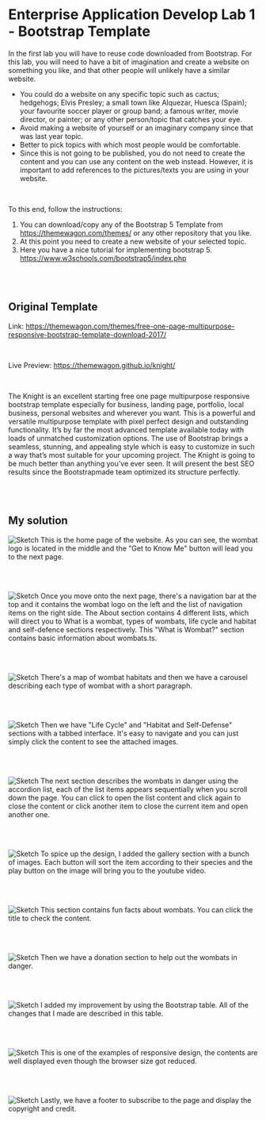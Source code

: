 # Enterprise Application Develop Lab 1 - Bootstrap Template
In the first lab you will have to reuse code downloaded from Bootstrap.
For this lab, you will need to have a bit of imagination and create a website on something
you like, and that other people will unlikely have a similar website.
- You could do a website on any specific topic such as cactus; hedgehogs; Elvis Presley;
a small town like Alquezar, Huesca (Spain); your favourite soccer player or group band;
a famous writer, movie director, or painter; or any other person/topic that catches your
eye.
- Avoid making a website of yourself or an imaginary company since that was last year
topic.
- Better to pick topics with which most people would be comfortable.
- Since this is not going to be published, you do not need to create the content and you
can use any content on the web instead. However, it is important to add references to
the pictures/texts you are using in your website.

</br>

To this end, follow the instructions:
1. You can download/copy any of the Bootstrap 5 Template from
https://themewagon.com/themes/ or any other repository that you like.
2. At this point you need to create a new website of your selected topic.
3. Here you have a nice tutorial for implementing bootstrap 5.
https://www.w3schools.com/bootstrap5/index.php

</br></br>

## Original Template
Link: https://themewagon.com/themes/free-one-page-multipurpose-responsive-bootstrap-template-download-2017/

</br>

Live Preview: https://themewagon.github.io/knight/ 

</br>

The Knight is an excellent starting free one page multipurpose responsive bootstrap template especially for business, landing page, portfolio, local business, personal websites and wherever you want. This is a powerful and versatile multipurpose template with pixel perfect design and outstanding functionality. It’s by far the most advanced template available today with loads of unmatched customization options. The use of Bootstrap brings a seamless, stunning, and appealing style which is easy to customize in such a way that’s most suitable for your upcoming project. The Knight is going to be much better than anything you’ve ever seen. It will present the best SEO results since the Bootstrapmade team optimized its structure perfectly.

</br></br>

## My solution
![Sketch](assets/img/readme/home.png)
This is the home page of the website. As you can see, the wombat logo is located in the middle and the "Get to Know Me" button will lead you to the next page. 

</br></br>

![Sketch](assets/img/readme/about.png)
Once you move onto the next page, there's a navigation bar at the top and it contains the wombat logo on the left and the list of navigation items on the right side. The About section contains 4 different lists, which will direct you to What is a wombat, types of wombats, life cycle and habitat and self-defence sections respectively. This "What is Wombat?" section contains basic information about wombats.ts. 

</br></br>

![Sketch](assets/img/readme/type.png)
There's a map of wombat habitats and then we have a carousel describing each type of wombat with a short paragraph. 

</br></br>

![Sketch](assets/img/readme/lh.png)
Then we have "Life Cycle" and "Habitat and Self-Defense" sections with a tabbed interface. It's easy to navigate and you can just simply click the content to see the attached images.

</br></br>

![Sketch](assets/img/readme/danger.png)
The next section describes the wombats in danger using the accordion list, each of the list items appears sequentially when you scroll down the page. You can click to open the list content and click again to close the content or click another item to close the current item and open another one.

</br></br>

![Sketch](assets/img/readme/gallery.png)
To spice up the design, I added the gallery section with a bunch of images. Each button will sort the item according to their species and the play button on the image will bring you to the youtube video. 

</br></br>

![Sketch](assets/img/readme/fact.png)
This section contains fun facts about wombats. You can click the title to check the content. 

</br></br>

![Sketch](assets/img/readme/donation.png)
Then we have a donation section to help out the wombats in danger. 

</br></br>

![Sketch](assets/img/readme/improvement.png)
I added my improvement by using the Bootstrap table. All of the changes that I made are described in this table.

</br></br>

![Sketch](assets/img/readme/responsive.png)
This is one of the examples of responsive design, the contents are well displayed even though the browser size got reduced. 

</br></br>

![Sketch](assets/img/readme/footer.png)
Lastly, we have a footer to subscribe to the page and display the copyright and credit.